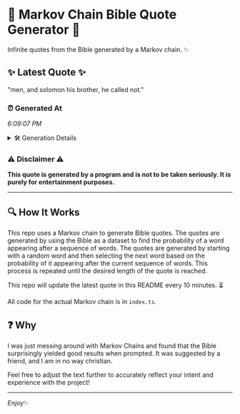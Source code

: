 # 📖 Markov Chain Bible Quote Generator 📖

Infinite quotes from the Bible generated by a Markov chain. ✨

## ✨ Latest Quote ✨
"men, and solomon his brother, he called not."

### ⏰ Generated At
*6:09:07 PM*

<details>
    <summary>🛠️ Generation Details</summary>
    <p>
        <strong>🌱 Seed:</strong> men,<br>
        <strong>🔄 Iterations:</strong> 7<br>
        <strong>📜 Context History:</strong><br>[ men, ]: and<br>[ men,, and ]: solomon<br>[ men,, and, solomon ]: his<br>[ men,, and, solomon, his ]: brother,<br>[ men,, and, solomon, his, brother, ]: he<br>[ men,, and, solomon, his, brother,, he ]: called<br>[ and, solomon, his, brother,, he, called ]: not.<br>
    </p>
</details>

### ⚠️ Disclaimer ⚠️
**This quote is generated by a program and is not to be taken seriously. It is purely for entertainment purposes.**

---

## 🔍 How It Works

This repo uses a Markov chain to generate Bible quotes. The quotes are generated by using the Bible as a dataset to find the probability of a word appearing after a sequence of words. The quotes are generated by starting with a random word and then selecting the next word based on the probability of it appearing after the current sequence of words. This process is repeated until the desired length of the quote is reached.

This repo will update the latest quote in this README every 10 minutes. ⏳

All code for the actual Markov chain is in `index.ts`.

## ❓ Why

I was just messing around with Markov Chains and found that the Bible surprisingly yielded good results when prompted. 
It was suggested by a friend, and I am in no way christian.

Feel free to adjust the text further to accurately reflect your intent and experience with the project!

---

*Enjoy*✨
